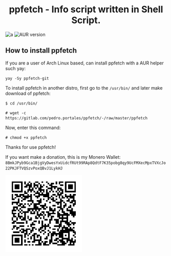 <h1 align="center">ppfetch - Info script written in Shell Script.</h1>

![a](https://img.shields.io/aur/license/ppfetch-git) ![AUR version](https://img.shields.io/aur/version/ppfetch-git)


## How to install ppfetch
If you are a user of Arch Linux based, can install ppfetch with a AUR helper such yay:
```
yay -Sy ppfetch-git
```

To install ppfetch in another distro, first go to the `/usr/bin/` and later make download of ppfetch:

```
$ cd /usr/bin/
```
```
# wget -c https://gitlab.com/pedro.portales/ppfetch/-/raw/master/ppfetch
```
Now, enter this command:
```
# chmod +x ppfetch
```
Thanks for use ppfetch!

If you want make a donation, this is my Monero Wallet: `8BmkJPyb9Gca1BjgVyDwesYxUidcfRUt99RAp8QdtF7K35pobg8qy9UcFMXecMpxTVXcJo22PKJFTVQSzvPoxQBvJ1LykHJ`

![](monero-wallet.png)

